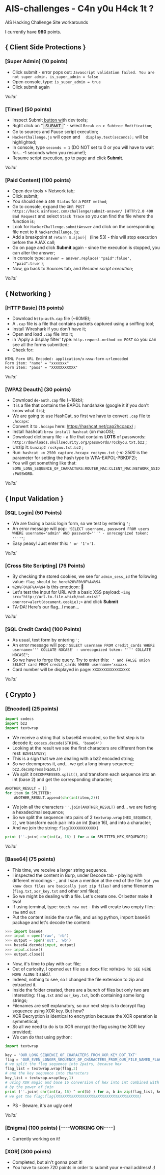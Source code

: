 # AIS-challenges - C4n y0u H4ck 1t ?
AIS Hacking Challenge Site workarounds

I currently have **980** points.

## { Client Side Protections }

### [Super Admin] (10 points)

 - Click submit - error pops out: `Javascript validation failed. You are not super admin. is_super_admin = false`
 - Open console, type: `is_super_admin = true`
 - Click submit again

_Voila!_


### [Timer] (50 points)
 - Inspect Submit button with dev tools;
 - Right click on "<button type="button" class="btn btn-success">SUBMIT</button>" - select `Break on > Subtree Modification`;
 - Go to sources and Pause script execution;
 - `HackerChallenge.js` will open and `  display.text(seconds);` will be highlighted;
 - In console, type `seconds = 1` (DO NOT set to 0 or you will have to wait for... -1 seconds when you resume!);
 - Resume script execution, go to page and click **Submit**.

_Voila!_


### [Paid Content] (100 points)
 - Open dev tools > Network tab;
 - Click submit;
 - You should see a `400 Status` for a `POST method`; 
 - Go to console, expand the `XHR POST https://hack.ainfosec.com/challenge/submit-answer/ [HTTP/2.0 400 Bad Request` and select `Stack Trace` so you can find the file where the function is;
 - Look for `HackerChallenge.submitAnswer` and click on the coresponding file next to it `hackerchallenge.js`;
 - Add a breakpoint at `return $.ajax({ ` (line 53) - this will stop execution before the AJAX call;
 - Go on page and click **Submit** again - since the execution is stopped, you can alter the answer;
 - In console type: `answer = answer.replace('"paid":false', '"paid":true')`;
 - Now, go back to Sources tab, and _Resume script execution_;

_Voila!_


## { Networking }

### [HTTP Basic] (15 points)

 - Download `http-auth.cap` file (~60MB);
 - A `.cap` file is a file that contains packets captured using a sniffing tool;
 - Install Wireshark if you don't have it;
 - Open and load `.cap` file into it;
 - in 'Apply a display filter' type: `http.request.method == POST` so you can see all the forms submitted;
 - Check for: 
 ```
 HTML Form URL Encoded: application/x-www-form-urlencoded
 Form item: "name" = "xxxxxxx"
 Form item: "pass" = "XXXXXXXXXXX"
 ```
_Voila!_

### [WPA2 Deauth] (30 points)

 - Download `de-auth.cap` file (~18kb);
 - It is a file that contains the EAPOL handshake (google it if you don't know what it is);
 - We are going to use HashCat, so first we have to convert `.cap` file to `.hccapx`:
 - Convert it to `.hccapx` here: https://hashcat.net/cap2hccapx/ ;
 - Install hashcat: `brew install hashcat` (on macOS);
 - Download dictionary file - a file that contains **LOTS** of passwords: `http://downloads.skullsecurity.org/passwords/rockyou.txt.bz2` ;
 - Unzip it: `bunzip2 rockyou.txt.bz2` ;
 - Run: `hashcat -m 2500 capture.hccapx rockyou.txt` 
 (_-m 2500_ is the parameter for setting the hash type to WPA-EAPOL-PBKDF2);
 - You will get something like that: `SOME_LONG_SEQUENCE_OF_CHARACTERS:ROUTER_MAC:CLIENT_MAC:NETWORK_SSID:PASSWORD`.

_Voila!_

## { Input Validation } 

### [SQL Login] (50 Points)

 - We are facing a basic login form, so we test by entering `'`;
 - An error message will pop: `'SELECT username, password FROM users WHERE username='admin' AND password='''' - unrecognized token: "'''"`;
 - Easy peasy! Just enter this: `' or '1'='1`.
 
_Voila!_

### [Cross Site Scripting] (75 Points)

 - By checking the stored cookies, we see for `admin_sess_id` the following value: `flag_should_be_here%20%F0%9F%A4%94`
 - `%20%F0%9F%A4%94` is this emoticon: 🤔
 - Let's test the input for URL with a basic XSS payload: 
 `<img src="http://url.to.file.which/not.exist" onerror=alert(document.cookie);>` and click **Submit**
 - TA-DA! Here's our flag...I mean...

_Voila!_

### [SQL Credit Cards] (100 Points)
 - As usual, test form by entering `'`;
 - An error message will pop:`'SELECT username FROM credit_cards WHERE username=''' COLLATE NOCASE' - unrecognized token: "''' COLLATE NOCASE"`;
 - So we have to forge the query. Try to enter this: `  ' and FALSE union SELECT card FROM credit_cards WHERE username='xxxxxx  `
 - Card number will be displayed in page: `XXXXXXXXXXXXXXXXX`
 
_Voila!_


## { Crypto } 

### [Encoded] (25 points)

```python
import codecs
import bz2
import textwrap
```

- We receive a string that is base64 encoded, so the first step is to decode it; `codecs.decode(STRING, 'base64')`
- Looking at the result we see the first characters are different from the rest: `BZh91AY&SY`; 
- This is a sign that we are dealing with a bz2 encoded string;
- So we decompress it, and... we get a long binary sequence; `bz2.decompress(RESULT)`
- We split it `DECOMPRESSED.split()`, and transform each sequence into an int (base 2) and get the corresponding character;
```python
ANOTHER_RESULT = []
for item in SPLITTED:
    ANOTHER_RESULT.append(chr(int(item,2)))
```
- We join all the characters `''.join(ANOTHER_RESULT)` and... we are facing a hexadecimal sequence;
- So we split the sequence into pairs of 2 `textwrap.wrap(HEX_SEQUENCE, 2)`, we transform each pair into an int (base 16), and into a character;
- And we join the string: `flag{XXXXXXXXXXXX}`
```python
print (''.join( chr(int(a, 16) ) for a in SPLITTED_HEX_SEQUENCE))
```
_Voila!_

### [Base64] (75 points)
 - This time, we receive a larger string sequence.
 - I inspected the content in Burp, under Decode tab - playing with different encodings - , and I saw a mention at the end of the file: `Did you know docx files are basically just zip files?` and some filenames (`flag.txt`, `xor_key.txt` and other xml files); 
 - So we might be dealing with a file. Let's create one. Or better make it two!
 - If using terminal, type: `touch raw out` - this will create two empty files: `raw` and `out`
 - Put the content inside the raw file, and using python, import base64 package and let's decode the content:
 ```python
>>> import base64
>>> input = open('raw', 'rb')
>>> output = open('out', 'wb')
>>> base64.decode(input, output)
>>> input.close()
>>> output.close()
```
- Now, it's time to play with `out` file; 
- Out of curiosity, I opened `out` file as a docx file: `NOTHING TO SEE HERE MOVE ALONG` it said.\
- Indeed, nothing to see, so I changed the file extension to zip and extracted it.
- Inside the folder created, there are a bunch of files but only two are interesting: `flag.txt` and `xor_key.txt`, both containing some long strings;
- Filenames are self explanatory, so our next step is to decrypt flag sequence using XOR key. But how?
- XOR Decryption is identical to encryption because the XOR operation is symmetrical;
- So all we need to do is to XOR encrypt the flag using the XOR key provided;
- We can do that using python:
```python
import textwrap

key = 'OUR_LONG_SEQUENCE_OF_CHARACTERS_FROM_XOR_KEY_DOT_TXT'
flag = 'OUR_EVEN_LONGER_SEQUENCE_OF_CHARACTERS_FROM_OUR_FILE_NAMED_FLAG_DOT_TXT'
# we split the flag sequence into 2pairs, because hex
flag_list = textwrap.wrap(flag,2)
# and the key sequence into characters
key_list = textwrap.wrap(key,1)
# using XOR magic and base 16 conversion of hex into int combined with ASCII magic from int into char, and
# by the power of join
print (''.join( chr(int(a, 16) ^ ord(b) ) for a, b in zip(flag_list, key_list) ))
# we get the flag:flag{XXXXXXXXXXXXXXXXXXXXXXXXXXXXXXXXXXXXXX}
```
- PS - Beware, it's an ugly one!

_Voila!_


### [Enigma] (100 points) [----WORKING ON----]
 - Currently working on it!

### [XOR] (300 points)
 - Completed, but ain't gonna post it!
 - You have to score 720 points in order to submit your e-mail address! _:)_
